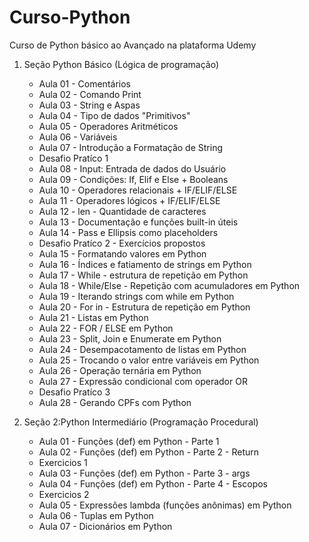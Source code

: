# Curso-Python
 
 Curso de Python básico ao Avançado na plataforma Udemy
 
 1. Seção Python Básico (Lógica de programação)
    * Aula 01 - Comentários
    * Aula 02 - Comando Print
    * Aula 03 - String e Aspas
    * Aula 04 - Tipo de dados "Primitivos"
    * Aula 05 - Operadores Aritméticos
    * Aula 06 - Variáveis
    * Aula 07 - Introdução a Formatação de String
    * Desafio Pratíco 1
    * Aula 08 - Input: Entrada de dados do Usuário
    * Aula 09 - Condições: If, Elif e Else + Booleans
    * Aula 10 - Operadores relacionais + IF/ELIF/ELSE 
    * Aula 11 - Operadores lógicos + IF/ELIF/ELSE  
    * Aula 12 - len - Quantidade de caracteres 
    * Aula 13 - Documentação e funções built-in úteis
    * Aula 14 - Pass e Ellipsis como placeholders
    * Desafio Pratíco 2 - Exercícios propostos
    * Aula 15 - Formatando valores em Python
    * Aula 16 - Índices e fatiamento de strings em Python
    * Aula 17 - While - estrutura de repetição em Python
    * Aula 18 - While/Else - Repetição com acumuladores em Python
    * Aula 19 - Iterando strings com while em Python
    * Aula 20 - For in - Estrutura de repetição em Python
    * Aula 21 - Listas em Python
    * Aula 22 - FOR / ELSE em Python 
    * Aula 23 - Split, Join e Enumerate em Python
    * Aula 24 - Desempacotamento de listas em Python
    * Aula 25 - Trocando o valor entre variáveis em Python
    * Aula 26 - Operação ternária em Python
    * Aula 27 - Expressão condicional com operador OR
    * Desafio Pratíco 3
    * Aula 28 - Gerando CPFs com Python

2. Seção 2:Python Intermediário (Programação Procedural)
    * Aula 01 - Funções (def) em Python - Parte 1
    * Aula 02 - Funções (def) em Python - Parte 2 - Return
    * Exercicios 1
    * Aula 03 - Funções (def) em Python - Parte 3 - args
    * Aula 04 - Funções (def) em Python - Parte 4 - Escopos
    * Exercicios 2
    * Aula 05 - Expressões lambda (funções anônimas) em Python
    * Aula 06 - Tuplas em Python 
    * Aula 07 - Dicionários em Python